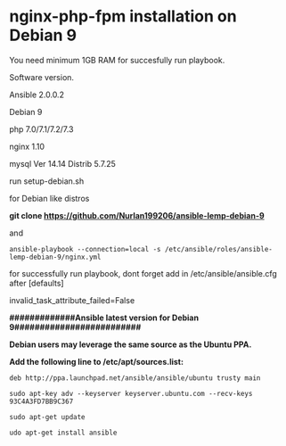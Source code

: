 # nginx-php-fpm installation on Debian 9

You need minimum 1GB RAM for succesfully run playbook.

Software version.

Ansible 2.0.0.2

Debian 9

php 7.0/7.1/7.2/7.3

nginx 1.10

mysql  Ver 14.14 Distrib 5.7.25

run setup-debian.sh



for Debian like distros

**git clone https://github.com/Nurlan199206/ansible-lemp-debian-9**

and
```
ansible-playbook --connection=local -s /etc/ansible/roles/ansible-lemp-debian-9/nginx.yml
```



for successfully run playbook, dont forget add in /etc/ansible/ansible.cfg after [defaults]

invalid_task_attribute_failed=False

**#############Ansible latest version for Debian 9#########################**

**Debian users may leverage the same source as the Ubuntu PPA.**

**Add the following line to /etc/apt/sources.list:**
```
deb http://ppa.launchpad.net/ansible/ansible/ubuntu trusty main

sudo apt-key adv --keyserver keyserver.ubuntu.com --recv-keys 93C4A3FD7BB9C367

sudo apt-get update

udo apt-get install ansible
```
